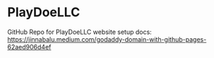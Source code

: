 # PlayDoeLLC
GitHub Repo for PlayDoeLLC
website setup docs: https://jinnabalu.medium.com/godaddy-domain-with-github-pages-62aed906d4ef
